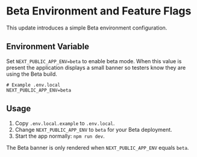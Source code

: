 # Beta Environment and Feature Flags

This update introduces a simple Beta environment configuration.

## Environment Variable

Set `NEXT_PUBLIC_APP_ENV=beta` to enable beta mode. When this value is present the application displays a small banner so testers know they are using the Beta build.

```
# Example .env.local
NEXT_PUBLIC_APP_ENV=beta
```

## Usage

1. Copy `.env.local.example` to `.env.local`.
2. Change `NEXT_PUBLIC_APP_ENV` to `beta` for your Beta deployment.
3. Start the app normally: `npm run dev`.

The Beta banner is only rendered when `NEXT_PUBLIC_APP_ENV` equals `beta`.
